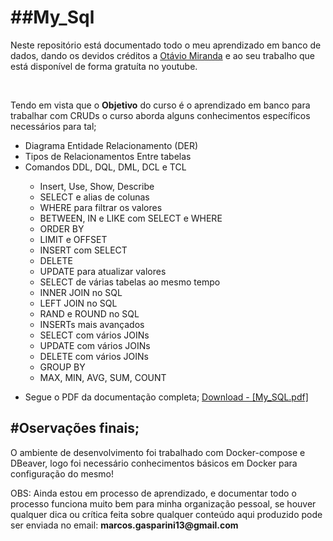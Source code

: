<h1>##My_Sql</h1>
<p>Neste repositório está documentado todo o meu aprendizado em banco de dados, dando os devidos créditos a <a href="https://www.youtube.com/playlist?list=PLbIBj8vQhvm2WT-pjGS5x7zUzmh4VgvRk">Otávio Miranda</a> e ao seu trabalho que está disponível de forma gratuíta no youtube.</p>
<br>
<p>Tendo em vista que o <strong>Objetivo</strong> do curso é o aprendizado em banco para trabalhar com CRUDs o curso aborda alguns conhecimentos específicos necessários para tal;</p>
<ul>
    <li>Diagrama Entidade Relacionamento (DER)</l1>
    <li>Tipos de Relacionamentos Entre tabelas</li>
    <li>Comandos DDL, DQL, DML, DCL e TCL </li>
    <ul>
        <li>Insert, Use, Show, Describe</li>
        <li>SELECT e alias de colunas</li>
        <li>WHERE para filtrar os valores</li>
        <li>BETWEEN, IN e LIKE com SELECT e WHERE</li>
        <li>ORDER BY</li>
        <li>LIMIT e OFFSET</li>
        <li>INSERT com SELECT</li>
        <li>DELETE</li>
        <li>UPDATE para atualizar valores</li>
        <li>SELECT de várias tabelas ao mesmo tempo</li>
        <li>INNER JOIN no SQL</li>
        <li>LEFT JOIN no SQL</li>
        <li>RAND e ROUND no SQL</li>
        <li>INSERTs mais avançados</li>
        <li>SELECT com vários JOINs</li>
        <li>UPDATE com vários JOINs</li>
        <li>DELETE com vários JOINs</li>
        <li>GROUP BY</li>
        <li>MAX, MIN, AVG, SUM, COUNT</li>
    </ul>
 </ul> 
 <ul>
    <li>Segue o PDF da documentação completa; <a href="https://github.com/JunynBoy/MySQL/files/10804242/My_SQL.pdf">Download - [My_SQL.pdf]</a> </li>
</ul>
<h2>#Oservações finais;</h2>
<p>O ambiente de desenvolvimento foi trabalhado com Docker-compose e DBeaver, logo foi necessário conhecimentos básicos em Docker para configuração do mesmo!</p>
<p>OBS: Ainda estou em processo de aprendizado, e documentar todo o processo funciona muito bem para minha organização pessoal, se houver qualquer dica ou crítica feita sobre qualquer conteúdo aqui produzido pode ser enviada no email: <strong>marcos.gasparini13@gmail.com</strong></p>
